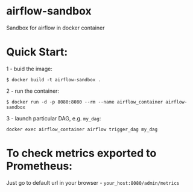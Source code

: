 # airflow-sandbox

Sandbox for airflow in docker container


# Quick Start:

1 - buid the image:

  `$ docker build -t airflow-sandbox .`

2 - run the container:
  
  `$ docker run -d -p 8080:8080 --rm --name airflow_container airflow-sandbox`
  
3 - launch particular DAG, e.g. `my_dag`:

   `docker exec airflow_container airflow trigger_dag my_dag`


# To check metrics exported to Prometheus:

Just go to default url in your browser - `your_host:8080/admin/metrics`

